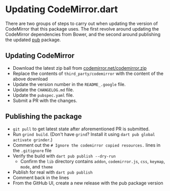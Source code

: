 # Updating CodeMirror.dart

There are two groups of steps to carry out when updating the version of
CodeMirror that this package uses. The first revolve around updating
the CodeMirror dependencies from Bower, and the second around publishing
the updated [pub](https://pub.dev) package.

## Updating CodeMirror

- Download the latest zip ball from [codemirror.net/codemirror.zip](https://codemirror.net/codemirror.zip)
- Replace the contents of `third_party/codemirror` with the content of the above download
- Update the version number in the `README_.google` file.
- Update the `CHANGELOG.md` file.
- Update the `pubspec.yaml` file.
- Submit a PR with the changes.

## Publishing the package

- `git pull` to get latest state after aforementioned PR is submitted.
- Run `grind build`. (Don't have `grind`? Install it using `dart pub global activate grinder`.)
- Comment out the `# Ignore the codemirror copied resources.` lines in the `.gitignore` file
- Verify the build with `dart pub publish --dry-run`
  - Confirm the `lib` directory contains
    `addon`, `codemirror.js`, `css`, `keymap`, `mode`, and `theme`
- Publish for real with `dart pub publish`
- Comment back in the lines
- From the GitHub UI, create a new release with the pub package version
